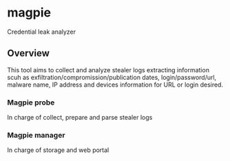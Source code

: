 # magpie
Credential leak analyzer

## Overview
This tool aims to collect and analyze stealer logs extracting information scuh as exfiltration/compromission/publication dates, login/password/url, malware name, IP address and devices information for URL or login desired.

### Magpie probe
In charge of collect, prepare and parse stealer logs

### Magpie manager
In charge of storage and web portal
